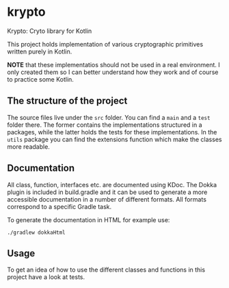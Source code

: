 # krypto
Krypto: Cryto library for Kotlin

This project holds implementation of various cryptographic primitives written purely in Kotlin.

**NOTE** that these implementatios should not be used in a real environment. I only created them so I can better understand how they work and of course to practice some Kotlin.

## The structure of the project

The source files live under the `src` folder. You can find a `main` and a `test` folder there. The former contains the implementations structured in a packages, while the latter holds the tests for these implementations. In the `utils` package you can find the extensions function which make the classes more readable.

## Documentation

All class, function, interfaces etc. are documented using KDoc. The Dokka plugin is included in build.gradle and it can be used to generate a more accessible  documentation in a number of different formats. All formats correspond to a specific Gradle task.

To generate the documentation in HTML for example use:
```
./gradlew dokkaHtml
```

## Usage

To get an idea of how to use the different classes and functions in this project have a look at tests.

